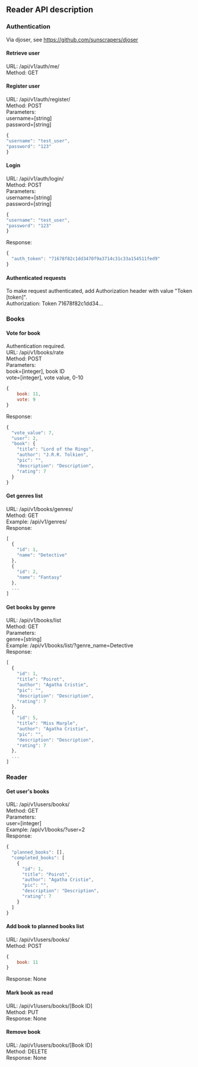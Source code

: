 ## Reader API description

### Authentication  
Via djoser, see https://github.com/sunscrapers/djoser  

#### Retrieve user  
URL: /api/v1/auth/me/  
Method: GET  

#### Register user  
URL: /api/v1/auth/register/  
Method: POST  
Parameters:  
username=[string]    
password=[string]  
```javascript  
{
"username": "test_user",
"password": "123"
}
```  
  
#### Login  
URL: /api/v1/auth/login/  
Method: POST  
Parameters:  
username=[string]    
password=[string]  
```javascript  
{
"username": "test_user",
"password": "123"
}
```
Response:  
```javascript
{
  "auth_token": "71678f82c1dd3470f9a3714c31c33a154511fed9"
}
```
  
#### Authenticated requests  
To make request authenticated, add Authorization header with value "Token [token]".    
Authorization: Token 71678f82c1dd34...  
  
  
### Books  
  
#### Vote for book  
Authentication required.  
URL: /api/v1/books/rate   
Method: POST  
Parameters:  
book=[integer], book ID  
vote=[integer], vote value, 0-10  
```javascript  
{  
    book: 11,  
    vote: 9  
}  
```
Response:  
```javascript
{
  "vote_value": 7,
  "user": 2,
  "book": {
    "title": "Lord of the Rings",
    "author": "J.R.R. Tolkien",
    "pic": "",
    "description": "Description",
    "rating": 7
  }
}
```
  
#### Get genres list    
URL: /api/v1/books/genres/  
Method: GET    
Example:  /api/v1/genres/  
Response:  
```javascript
[
  {
    "id": 1,
    "name": "Detective"
  },
  {
    "id": 2,
    "name": "Fantasy"
  },
  ...
]
```

#### Get books by genre    
URL: /api/v1/books/list  
Method: GET  
Parameters:  
genre=[string]   
Example:  /api/v1/books/list/?genre_name=Detective  
Response:
```javascript
[
  {
    "id": 1,
    "title": "Poirot",
    "author": "Agatha Cristie",
    "pic": "",
    "description": "Description",
    "rating": 7
  },
  {
    "id": 5,
    "title": "Miss Marple",
    "author": "Agatha Cristie",
    "pic": "",
    "description": "Description",
    "rating": 7
  },
  ...
]
```

### Reader  

#### Get user's books  
URL: /api/v1/users/books/  
Method: GET   
Parameters:   
user=[integer]  
Example:  /api/v1/books/?user=2    
Response:  
```javascript
{
  "planned_books": [],
  "completed_books": [
    {
      "id": 1,
      "title": "Poirot",
      "author": "Agatha Cristie",
      "pic": "",
      "description": "Description",
      "rating": 7
    }
  ]
}
```
  
#### Add book to planned books list  
URL: /api/v1/users/books/  
Method: POST  
```javascript   
{  
    book: 11  
}  
```
Response: None  

#### Mark book as read   
URL: /api/v1/users/books/[Book ID]     
Method: PUT   
Response: None  

#### Remove book  
URL: /api/v1/users/books/[Book ID]         
Method: DELETE  
Response: None  
